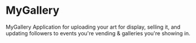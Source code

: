 # MyGallery
MyGallery
Application for uploading your art for display, selling it, and updating followers to events you're vending & galleries you're showing in.
